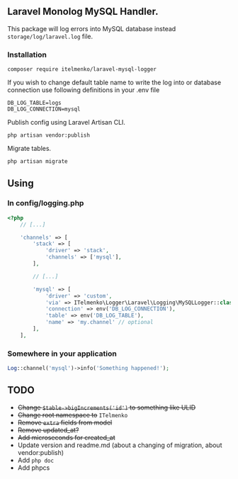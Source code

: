 ## Laravel Monolog MySQL Handler.

This package will log errors into MySQL database instead `storage/log/laravel.log` file.

### Installation

~~~
composer require itelmenko/laravel-mysql-logger
~~~

If you wish to change default table name to write the log into or database connection use following definitions in your .env file

~~~
DB_LOG_TABLE=logs
DB_LOG_CONNECTION=mysql
~~~

Publish config using Laravel Artisan CLI.

~~~
php artisan vendor:publish
~~~

Migrate tables.

~~~
php artisan migrate
~~~

## Using

### In config/logging.php
```php
<?php
    // [...]

    'channels' => [
        'stack' => [
            'driver' => 'stack',
            'channels' => ['mysql'],
        ],

        // [...]

        'mysql' => [
            'driver' => 'custom',
            'via' => ITelmenko\Logger\Laravel\Logging\MySQLLogger::class,
            'connection' => env('DB_LOG_CONNECTION'),
            'table' => env('DB_LOG_TABLE'),
            'name' => 'my.channel' // optional
        ],
    ],
```

### Somewhere in your application

```php
Log::channel('mysql')->info('Something happened!');
```

## TODO

* ~~Change `$table->bigIncrements('id')` to something like ULID~~
* ~~Change root namespace to~~ `ITelmenko`
* ~~Remove `extra` fields from model~~
* ~~Remove updated_at?~~
* ~~Add microseconds for created_at~~
* Update version and readme.md (about a changing of migration, about vendor:publish)
* Add `php doc`
* Add phpcs

